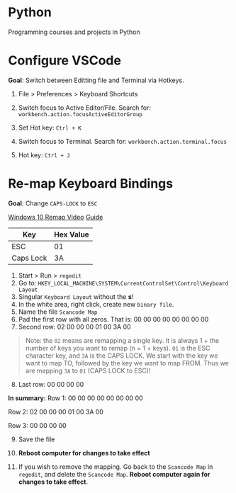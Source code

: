 # Python
Programming courses and projects in Python


# Configure VSCode

**Goal**: Switch between Editting file and Terminal via Hotkeys.

1) File > Preferences > Keyboard Shortcuts

2) Switch focus to Active Editor/File. Search for: `workbench.action.focusActiveEditorGroup`

3) Set Hot key: `Ctrl + K`

4) Switch focus to Terminal. Search for: `workbench.action.terminal.focus`

5) Hot key: `Ctrl + J`

# Re-map Keyboard Bindings

**Goal**: Change `CAPS-LOCK` to `ESC`

[Windows 10 Remap Video](https://www.youtube.com/watch?v=PlPoG7MAt_g)
[Guide](https://vim.fandom.com/wiki/Map_caps_lock_to_escape_in_Windows)

|Key| Hex Value|
|---|---|
|ESC| 01|
|Caps Lock | 3A|

1) Start > Run > `regedit`
2) Go to: `HKEY_LOCAL_MACHINE\SYSTEM\CurrentControlSet\Control\Keyboard Layout`
3) Singular `Keyboard Layout` without the **s**!
4) In the white area, right click, create new `binary file`. 
5) Name the file `Scancode Map`
6) Pad the first row with all zeros. That is: 00 00 00 00 00 00 00 00
7) Second row: 02 00 00 00 01 00 3A 00 
> Note: the `02` means are remapping a single key. It is always 1 + the number of keys you want to remap (n = 1 + keys). `01` is the ESC character key, and `3A` is the CAPS LOCK. We start with the key we want to map TO, followed by the key we want to map FROM. Thus we are mapping `3A` to `01` (CAPS LOCK to ESC)!
8) Last row: 00 00 00 00

**In summary:**
Row 1: 00 00 00 00 00 00 00 00

Row 2: 02 00 00 00 01 00 3A 00

Row 3: 00 00 00 00

9) Save the file
10) **Reboot computer for changes to take effect**

11) If you wish to remove the mapping. Go back to the `Scancode Map` in `regedit`, and delete the `Scancode Map`. **Reboot computer again for changes to take effect**.







